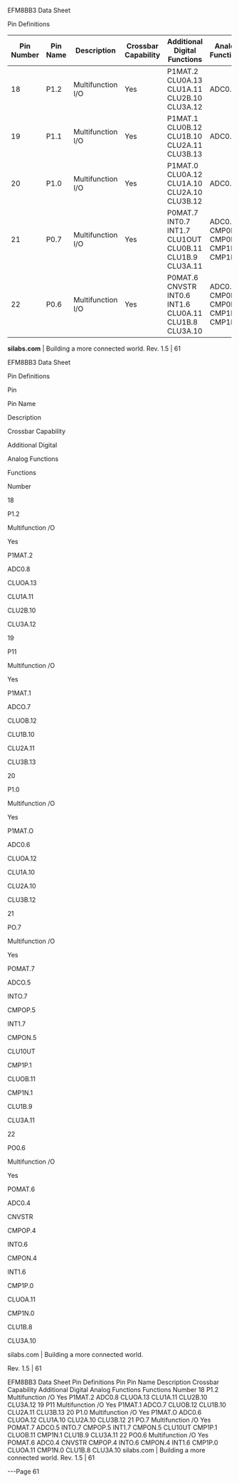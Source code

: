 EFM8BB3 Data Sheet

Pin Definitions




|Pin<br>Number|Pin Name|Description|Crossbar Capability|Additional Digital<br>Functions|Analog Functions|
|---|---|---|---|---|---|
|18|P1.2|Multifunction I/O|Yes|P1MAT.2<br>CLU0A.13<br>CLU1A.11<br>CLU2B.10<br>CLU3A.12|ADC0.8|
|19|P1.1|Multifunction I/O|Yes|P1MAT.1<br>CLU0B.12<br>CLU1B.10<br>CLU2A.11<br>CLU3B.13|ADC0.7|
|20|P1.0|Multifunction I/O|Yes|P1MAT.0<br>CLU0A.12<br>CLU1A.10<br>CLU2A.10<br>CLU3B.12|ADC0.6|
|21|P0.7|Multifunction I/O|Yes|P0MAT.7<br>INT0.7<br>INT1.7<br>CLU1OUT<br>CLU0B.11<br>CLU1B.9<br>CLU3A.11|ADC0.5<br>CMP0P.5<br>CMP0N.5<br>CMP1P.1<br>CMP1N.1|
|22|P0.6|Multifunction I/O|Yes|P0MAT.6<br>CNVSTR<br>INT0.6<br>INT1.6<br>CLU0A.11<br>CLU1B.8<br>CLU3A.10|ADC0.4<br>CMP0P.4<br>CMP0N.4<br>CMP1P.0<br>CMP1N.0|


**silabs.com** | Building a more connected world. Rev. 1.5 | 61



EFM8BB3 Data Sheet

Pin Definitions

Pin

Pin Name

Description

Crossbar Capability

Additional Digital

Analog Functions

Functions

Number

18

P1.2

Multifunction /O

Yes

P1MAT.2

ADC0.8

CLUOA.13

CLU1A.11

CLU2B.10

CLU3A.12

19

P11

Multifunction /O

Yes

P1MAT.1

ADCO.7

CLUOB.12

CLU1B.10

CLU2A.11

CLU3B.13

20

P1.0

Multifunction /O

Yes

P1MAT.O

ADC0.6

CLUOA.12

CLU1A.10

CLU2A.10

CLU3B.12

21

PO.7

Multifunction /O

Yes

POMAT.7

ADCO.5

INTO.7

CMPOP.5

INT1.7

CMPON.5

CLU10UT

CMP1P.1

CLUOB.11

CMP1N.1

CLU1B.9

CLU3A.11

22

PO0.6

Multifunction /O

Yes

POMAT.6

ADC0.4

CNVSTR

CMPOP.4

INTO.6

CMPON.4

INT1.6

CMP1P.0

CLUOA.11

CMP1N.0

CLU1B.8

CLU3A.10

silabs.com | Building a more connected world.

Rev. 1.5 | 61

EFM8BB3 Data Sheet
Pin Definitions
Pin Pin Name Description Crossbar Capability Additional Digital Analog Functions
Functions
Number
18 P1.2 Multifunction /O Yes P1MAT.2 ADC0.8
CLUOA.13
CLU1A.11
CLU2B.10
CLU3A.12
19 P11 Multifunction /O Yes P1MAT.1 ADCO.7
CLUOB.12
CLU1B.10
CLU2A.11
CLU3B.13
20 P1.0 Multifunction /O Yes P1MAT.O ADC0.6
CLUOA.12
CLU1A.10
CLU2A.10
CLU3B.12
21 PO.7 Multifunction /O Yes POMAT.7 ADCO.5
INTO.7 CMPOP.5
INT1.7 CMPON.5
CLU10UT CMP1P.1
CLUOB.11 CMP1N.1
CLU1B.9
CLU3A.11
22 PO0.6 Multifunction /O Yes POMAT.6 ADC0.4
CNVSTR CMPOP.4
INTO.6 CMPON.4
INT1.6 CMP1P.0
CLUOA.11 CMP1N.0
CLU1B.8
CLU3A.10
silabs.com | Building a more connected world. Rev. 1.5 | 61


---Page 61 

